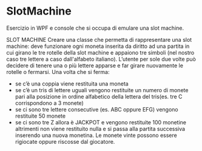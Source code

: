 # SlotMachine
Esercizio in WPF e console che si occupa di emulare una slot machine.

SLOT MACHINE
Creare una classe che permetta di rappresentare una slot machine: deve funzionare ogni moneta inserita da diritto ad una partita in cui  girano le tre rotelle della slot machine e appaiono tre simboli (nel nostro caso tre lettere a caso dall'alfabeto italiano).
L’utente per sole due volte può decidere di tenere una o più lettere apparse e far girare nuovamente le rotelle o fermarsi.
Una volta che si ferma:
- se c’è una coppia viene restituita una moneta 
- se c’è un tris di lettere uguali vengono restituite un numero di monete pari alla posizione in ordine alfabetico della lettera del tris(es. tre C corrispondono a 3 monete)
- se ci sono tre lettere consecutive (es. ABC oppure EFG) vengono restituite 50 monete 
- se ci sono tre Z allora è JACKPOT e vengono restituite 100 monetine
altrimenti non viene restituito nulla e si passa alla partita successiva inserendo una nuova monetina.
Le monete vinte possono essere rigiocate oppure riscosse dal giocatore. 
